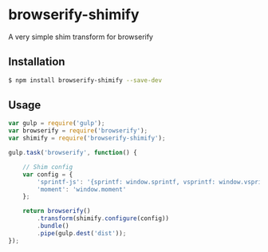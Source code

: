 # browserify-shimify
A very simple shim transform for browserify

## Installation

```bash
$ npm install browserify-shimify --save-dev
```

## Usage

```javascript
var gulp = require('gulp');
var browserify = require('browserify');
var shimify = require('browserify-shimify');

gulp.task('browserify', function() {

    // Shim config
    var config = {
        'sprintf-js': '{sprintf: window.sprintf, vsprintf: window.vsprintf}',
        'moment': 'window.moment'
    };

    return browserify()
        .transform(shimify.configure(config))
        .bundle()
        .pipe(gulp.dest('dist'));
});
```
